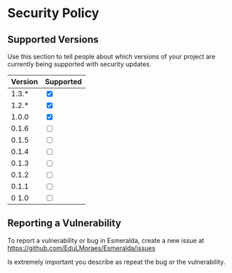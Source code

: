 # Security Policy

## Supported Versions

Use this section to tell people about which versions of your project are
currently being supported with security updates.

| Version | Supported          |
| ------- | ------------------ |
| 1.3.*   | <input type="checkbox" checked> |
| 1.2.*   | <input type="checkbox" checked> |
| 1.0.0   | <input type="checkbox" checked> |
| 0.1.6   | <input type="checkbox" unchecked> |
| 0.1.5   | <input type="checkbox" unchacked> |
| 0.1.4   | <input type="checkbox" unchacked> |
| 0.1.3   | <input type="checkbox" unchacked> |
| 0.1.2   | <input type="checkbox" unchacked> |
| 0.1.1   | <input type="checkbox" unchacked> |
| 0 1.0   | <input type="checkbox" unchacked> |

## Reporting a Vulnerability

To report a vulnerability or bug in Esmeralda, create a new issue at 
https://github.com/EduLMoraes/Esmeralda/issues

Is extremely important you describe as repeat the bug or the vulnerability.
